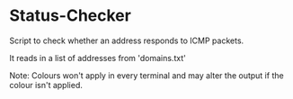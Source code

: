 # Status-Checker

Script to check whether an address responds to ICMP packets.

It reads in a list of addresses from 'domains.txt'

Note: Colours won't apply in every terminal and may alter the output if the colour isn't applied.
